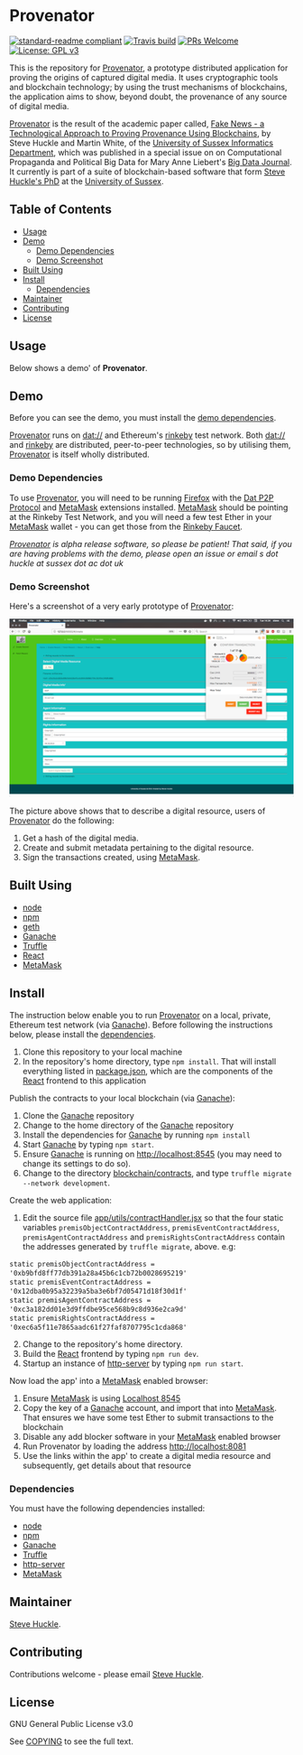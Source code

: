 # Provenator

[![standard-readme compliant](https://img.shields.io/badge/readme%20style-standard-brightgreen.svg?style=flat-square)](https://github.com/RichardLitt/standard-readme)
[![Travis build](	https://img.shields.io/travis/glowkeeper/Provenator.svg?style=flat-square)](https://travis-ci.org/glowkeeper/Provenator)
[![PRs Welcome](https://img.shields.io/badge/PRs-welcome-brightgreen.svg?style=flat-square)](/docs/prs.md)
[![License: GPL v3](https://img.shields.io/badge/License-GPL%20v3-blue.svg)](/docs/COPYING.txt)

This is the repository for [Provenator](http://31ce36ba92b26fa274537c5a63a6b895bdaddb6621a675ec616dbc17c01e5ee9), a prototype distributed application for proving the origins of captured digital media. It uses cryptographic tools and blockchain technology; by using the trust mechanisms of blockchains, the application aims to show, beyond doubt, the provenance of any source of digital media.

[Provenator](http://31ce36ba92b26fa274537c5a63a6b895bdaddb6621a675ec616dbc17c01e5ee9) is the result of the academic paper called, [Fake News - a Technological Approach to Proving Provenance Using Blockchains](https://doi.org/10.1089/big.2017.0071), by Steve Huckle and Martin White, of the [University of Sussex Informatics Department](http://www.sussex.ac.uk/informatics/), which was published in a special issue on on Computational Propaganda and Political Big Data for Mary Anne Liebert's [Big Data Journal](http://online.liebertpub.com/toc/big/5/4). It currently is part of a suite of blockchain-based software that form [Steve Huckle's PhD](https://glowkeeper.github.io/PhDWorks/) at the [University of Sussex](http://www.sussex.ac.uk/).

## Table of Contents

- [Usage](#usage)
- [Demo](#demo)
  - [Demo Dependencies](#demo-dependencies)   
  - [Demo Screenshot](#demo-screenshot)
- [Built Using](#built-using)  
- [Install](#install)
  - [Dependencies](#dependencies)
- [Maintainer](#maintainer)
- [Contributing](#contributing)
- [License](#license)

## Usage

Below shows a demo' of **Provenator**.

## Demo

Before you can see the demo, you must install the [demo dependencies](#demo-dependencies).

[Provenator](http://31ce36ba92b26fa274537c5a63a6b895bdaddb6621a675ec616dbc17c01e5ee9) runs on [dat://](https://dat.foundation) and Ethereum's [rinkeby](https://www.rinkeby.io) test network. Both [dat://](https://dat.foundation) and [rinkeby](https://www.rinkeby.io) are distributed, peer-to-peer technologies, so by utilising them, [Provenator](http://31ce36ba92b26fa274537c5a63a6b895bdaddb6621a675ec616dbc17c01e5ee9) is itself wholly distributed.

### Demo Dependencies

To use [Provenator](http://31ce36ba92b26fa274537c5a63a6b895bdaddb6621a675ec616dbc17c01e5ee9), you will need to be running [Firefox](https://www.mozilla.org/) with the [Dat P2P Protocol](https://addons.mozilla.org/en-GB/firefox/addon/dat-p2p-protocol/) and [MetaMask](https://metamask.io/) extensions installed. [MetaMask](https://metamask.io/) should be pointing at the Rinkeby Test Network, and you will need a few test Ether in your [MetaMask](https://metamask.io/) wallet - you can get those from the [Rinkeby Faucet](https://faucet.rinkeby.io/).

_[Provenator](http://31ce36ba92b26fa274537c5a63a6b895bdaddb6621a675ec616dbc17c01e5ee9) is alpha release software, so please be patient! That said, if you are having problems with the demo, please open an issue or email s dot huckle at sussex dot ac dot uk_

### Demo Screenshot

Here's a screenshot of a very early prototype of [Provenator](http://31ce36ba92b26fa274537c5a63a6b895bdaddb6621a675ec616dbc17c01e5ee9):

![Provenator Screen Grab](images/provenatorScreenGrab.png)

The picture above shows that to describe a digital resource, users of [Provenator](http://31ce36ba92b26fa274537c5a63a6b895bdaddb6621a675ec616dbc17c01e5ee9) do the following:

1. Get a hash of the digital media.
2. Create and submit metadata pertaining to the digital resource.
3. Sign the transactions created, using [MetaMask](https://github.com/MetaMask/metamask-extension).

## Built Using

- [node](https://nodejs.org/en/)
- [npm](https://www.npmjs.com/)
- [geth](https://github.com/ethereum/go-ethereum)
- [Ganache](https://github.com/trufflesuite/ganache)
- [Truffle](https://github.com/trufflesuite/truffle)
- [React](https://reactjs.org/)
- [MetaMask](https://metamask.io/)

## Install

The instruction below enable you to run [Provenator](http://31ce36ba92b26fa274537c5a63a6b895bdaddb6621a675ec616dbc17c01e5ee9) on a local, private, Ethereum test network (via [Ganache](https://github.com/trufflesuite/ganache)). Before following the instructions below, please install the [dependencies](#dependencies).

1. Clone this repository to your local machine
2. In the repository's home directory, type `npm install`. That will install everything listed in [package.json](/package.json), which are the components of the [React](https://reactjs.org/) frontend to this application

Publish the contracts to your local blockchain (via [Ganache](https://github.com/trufflesuite/ganache)):

1. Clone the [Ganache](https://github.com/trufflesuite/ganache) repository
2. Change to the home directory of the [Ganache](https://github.com/trufflesuite/ganache) repository
3. Install the dependencies for [Ganache](https://github.com/trufflesuite/ganache) by running `npm install`
4. Start [Ganache](https://github.com/trufflesuite/ganache) by typing `npm start`.
5. Ensure [Ganache](https://github.com/trufflesuite/ganache) is running on [http://localhost:8545](http://localhost:8545) (you may need to change its settings to do so).
6. Change to the directory [blockchain/contracts](/blockchain/contracts), and type `truffle migrate --network development`.

Create the web application:

1. Edit the source file [app/utils/contractHandler.jsx](/app/utils/contractHandler.jsx) so that the four static variables `premisObjectContractAddress`, `premisEventContractAddress`, `premisAgentContractAddress` and `premisRightsContractAddress` contain the addresses generated by `truffle migrate`, above. e.g:
````
static premisObjectContractAddress = '0xb9bfd8ff77db391a28a45b6c1cb72b0028695219'
static premisEventContractAddress = '0x12dba0b95a32239a5ba3e6bf7d05471d18f30d1f'
static premisAgentContractAddress = '0xc3a182dd01e3d9ffdbe95ce568b9c8d936e2ca9d'
static premisRightsContractAddress = '0xec6a5f11e7865aadc61f27faf8707795c1cda868'
````
2. Change to the repository's home directory.
3. Build the [React](https://reactjs.org/) frontend by typing `npm run dev`.
4. Startup an instance of [http-server](https://www.npmjs.com/package/http-server) by typing `npm run start`.

Now load  the app' into a [MetaMask](https://github.com/MetaMask/metamask-extension) enabled browser:

1. Ensure [MetaMask](https://metamask.io/) is using [Localhost 8545](http://localhost:8545)
2. Copy the key of a [Ganache](https://github.com/trufflesuite/ganache) account, and import that into [MetaMask](https://metamask.io/). That ensures we have some test Ether to submit transactions to the blockchain
3. Disable any add blocker software in your [MetaMask](https://metamask.io/) enabled browser
4. Run Provenator by loading the address [http://localhost:8081](http://localhost:8081)
5. Use the links within the app' to create a digital media resource and subsequently, get details about that resource

### Dependencies

You must have the following dependencies installed:

- [node](https://nodejs.org/en/)
- [npm](https://www.npmjs.com/)
- [Ganache](https://github.com/trufflesuite/ganache)
- [Truffle](https://github.com/trufflesuite/truffle)
- [http-server](https://www.npmjs.com/package/http-server)
- [MetaMask](https://metamask.io/)

## Maintainer

[Steve Huckle](https://glowkeeper.github.io/).

## Contributing

Contributions welcome - please email [Steve Huckle](https://glowkeeper.github.io/).

## License

GNU General Public License v3.0

See [COPYING](/docs/COPYING.txt) to see the full text.

